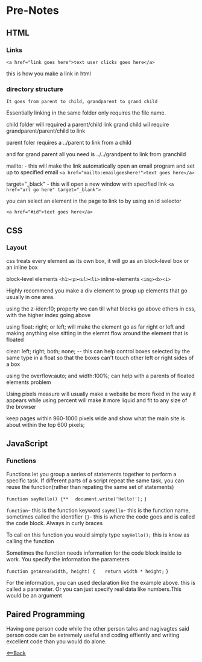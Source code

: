 # Pre-Notes

## HTML

### Links

```<a href="link goes here">text user clicks goes here</a>```

this is how you make a link in html

### directory structure

    It goes from parent to child, grandparent to grand child

Essentially linking in the same folder only requires the file name.

child folder will required a parent/child link
grand child wil require grandparent/parent/child to link

parent foler requires a ../parent to link from a child

and for grand parent all you need is ../../grandpent to link from granchild

mailto: - this will make the link automatically open an email program and set up to specified email
```<a href="mailto:emailgoeshere!">text goes here</a>```

target="_black" - this will open a new window with specified link
```<a href="url go here" target="_blank">```

you can select an element in the page to link to by using an id selector

```<a href="#id">text goes here</a>```


## CSS

### Layout

css treats every element as its own box, it will go as an block-level box or an inline box

block-level elements
```<h1><p><ul><li>```
inline-elements
```<img><b><i>```

Highly recommend you make a div element to group up elements that go usually in one area.

using the z-iden:10;
property we can till what blocks go above others in css, with the higher index going above 

using float: right; or left; will make the element go as far right or left and making anything else sitting in the elemnt flow around the element that is floated

clear: left; right; both; none; -- this can help control boxes selected by the same type in a float so that the boxes can't touch other left or right sides of a box

using the overflow:auto; and width:100%; can help with a parents of floated elements problem

Using pixels measure will usually make a website be more fixed in the way it appears while using percent will make it more liquid and fit to any size of the browser

keep pages within 960-1000 pixels wide and show what the main site is about within the top 600 pixels;

## JavaScript


### Functions

Functions let you group a series of statements together to perform  a specific task. If different parts of a script repeat the same task, you can reuse the function(rather than repating the same set of statements)

```function sayHello() {**```
```  document.write('Hello!');```
```}```

```function```- this is the function keyword
```sayHello```- this is the function name, sometimes called the identifier
```{}```- this is where the code goes and is called the code block. Always in curly braces

To call on this function you would simply type
```sayHello();```
this is know as calling the function

Sometimes the function needs information for the code block inside to work. You specify the information the parameters

```function getArea(width, height) {```
```   return width * height;```
```}```

For the information, you can used declaration like the example above. this is called a parameter.
Or you can just specify real data like numbers.This would be an argument  

## Paired Programming

Having one person code while the other person talks and nagivagtes said person code can be extremely useful and coding effiently and writing excellent code than you would do alone.

[<==Back](../README.md)